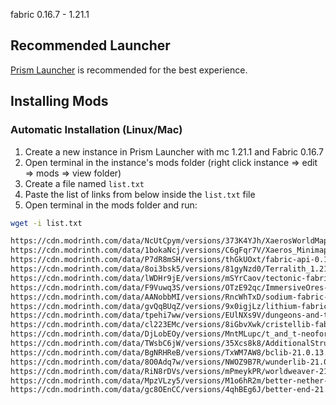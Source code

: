 fabric 0.16.7 - 1.21.1

## Recommended Launcher
[Prism Launcher](https://prismlauncher.org/) is recommended for the best experience.

## Installing Mods
### Automatic Installation (Linux/Mac)
1. Create a new instance in Prism Launcher with mc 1.21.1 and Fabric 0.16.7
2. Open terminal in the instance's mods folder (right click instance => edit => mods => view folder) 
3. Create a file named `list.txt`
4. Paste the list of links from below inside the `list.txt` file
5. Open terminal in the mods folder and run:
```sh
wget -i list.txt
```

```sh
https://cdn.modrinth.com/data/NcUtCpym/versions/373K4YJh/XaerosWorldMap_1.39.0_Fabric_1.21.jar
https://cdn.modrinth.com/data/1bokaNcj/versions/C6gFqr7V/Xaeros_Minimap_24.6.1_Fabric_1.21.jar
https://cdn.modrinth.com/data/P7dR8mSH/versions/thGkUOxt/fabric-api-0.107.0%2B1.21.1.jar
https://cdn.modrinth.com/data/8oi3bsk5/versions/81gyNzd0/Terralith_1.21.x_v2.5.6.jar
https://cdn.modrinth.com/data/lWDHr9jE/versions/mSYrCaov/tectonic-fabric-1.21.1-2.4.1a.jar
https://cdn.modrinth.com/data/F9Vuwq3S/versions/OTzE92qc/ImmersiveOres-1.21.1-0.1.jar
https://cdn.modrinth.com/data/AANobbMI/versions/RncWhTxD/sodium-fabric-0.5.11%2Bmc1.21.jar
https://cdn.modrinth.com/data/gvQqBUqZ/versions/9x0igjLz/lithium-fabric-mc1.21.1-0.13.1.jar
https://cdn.modrinth.com/data/tpehi7ww/versions/EUlNXs9V/dungeons-and-taverns-v4.4.4.jar
https://cdn.modrinth.com/data/cl223EMc/versions/8iGbvXwk/cristellib-fabric-1.2.8.jar   
https://cdn.modrinth.com/data/DjLobEOy/versions/MntMLupc/t_and_t-neoforge-fabric-1.13.2.jar
https://cdn.modrinth.com/data/TWsbC6jW/versions/35Xcs8k8/AdditionalStructures-1.21.x-%28v.5.0.1-fabric%29.jar
https://cdn.modrinth.com/data/BgNRHReB/versions/TxWM7AW8/bclib-21.0.13.jar
https://cdn.modrinth.com/data/8O0Adq7w/versions/NWOZ9B7R/wunderlib-21.0.8.jar
https://cdn.modrinth.com/data/RiN8rDVs/versions/mPmeykPR/worldweaver-21.0.13.jar
https://cdn.modrinth.com/data/MpzVLzy5/versions/M1o6hR2m/better-nether-21.0.11.jar
https://cdn.modrinth.com/data/gc8OEnCC/versions/4qhBEg6J/better-end-21.0.11.jar
```
